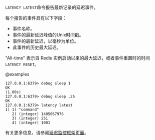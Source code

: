 `LATENCY LATEST`命令报告最新记录的延迟事件。

每个报告的事件具有以下字段：

* 事件名称。
* 事件的最新延迟峰值的Unix时间戳。
* 事件的最新延迟，以毫秒为单位。
* 此事件的历史最大延迟。

"All-time" 表示自 Redis 实例启动以来的最大延迟，或者事件重置时的时间 `LATENCY RESET`。

@examples

```
127.0.0.1:6379> debug sleep 1
OK
(1.00s)
127.0.0.1:6379> debug sleep .25
OK
127.0.0.1:6379> latency latest
1) 1) "command"
   2) (integer) 1405067976
   3) (integer) 251
   4) (integer) 1001
```

有关更多信息，请参阅[延迟监控框架页面][lm]。

[lm]: /topics/延迟监控
